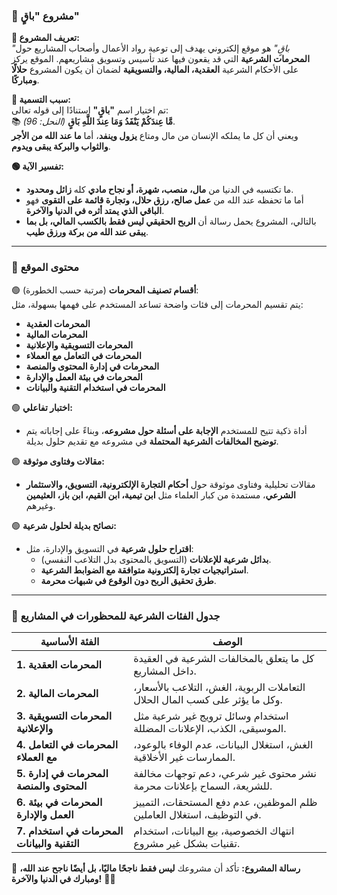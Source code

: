 ### **📌 مشروع "باقٍ"**

**🔹 تعريف المشروع:**\
*"باقٍ"* هو موقع إلكتروني يهدف إلى توعية رواد الأعمال وأصحاب المشاريع حول **المحرمات الشرعية** التي قد يقعون فيها عند تأسيس وتسويق مشاريعهم. الموقع يركز على الأحكام الشرعية **العقدية، المالية، والتسويقية** لضمان أن يكون المشروع **حلالًا ومباركًا**.

**🔹 سبب التسمية:**\
تم اختيار اسم **"باقٍ"** استنادًا إلى قوله تعالى:\
📚 **مَّا عِندَكُمْ يَنْفَدُ وَمَا عِندَ اللَّهِ بَاقٍ** *(النحل: 96)*.\
ويعني أن كل ما يملكه الإنسان من مال ومتاع **يزول وينفد**، أما **ما عند الله من الأجر والثواب والبركة يبقى ويدوم**.

**🟢 تفسير الآية:**

- ما تكتسبه في الدنيا من **مال، منصب، شهرة، أو نجاح مادي** كله **زائل ومحدود**.
- أما ما تحفظه عند الله من **عمل صالح، رزق حلال، وتجارة قائمة على التقوى** فهو **الباقي الذي يمتد أثره في الدنيا والآخرة**.
- بالتالي، المشروع يحمل رسالة أن **الربح الحقيقي ليس فقط بالكسب المالي، بل بما يبقى عند الله من بركة ورزق طيب**.

---

### **📌 محتوى الموقع**

🟢 **أقسام تصنيف المحرمات** (مرتبة حسب الخطورة):\
يتم تقسيم المحرمات إلى فئات واضحة تساعد المستخدم على فهمها بسهولة، مثل:

- **المحرمات العقدية**
- **المحرمات المالية**
- **المحرمات التسويقية والإعلانية**
- **المحرمات في التعامل مع العملاء**
- **المحرمات في إدارة المحتوى والمنصة**
- **المحرمات في بيئة العمل والإدارة**
- **المحرمات في استخدام التقنية والبيانات**

🟢 **اختبار تفاعلي:**

- أداة ذكية تتيح للمستخدم **الإجابة على أسئلة حول مشروعه**، وبناءً على إجاباته يتم **توضيح المخالفات الشرعية المحتملة** في مشروعه مع تقديم حلول بديلة.

🟢 **مقالات وفتاوى موثوقة:**

- مقالات تحليلية وفتاوى موثوقة حول **أحكام التجارة الإلكترونية، التسويق، والاستثمار الشرعي**، مستمدة من كبار العلماء مثل **ابن تيمية، ابن القيم، ابن باز، العثيمين** وغيرهم.

🟢 **نصائح بديلة لحلول شرعية:**

- **اقتراح حلول شرعية** في التسويق والإدارة، مثل:
  - **بدائل شرعية للإعلانات** (التسويق بالمحتوى بدل التلاعب النفسي).
  - **استراتيجيات تجارة إلكترونية متوافقة مع الضوابط الشرعية**.
  - **طرق تحقيق الربح دون الوقوع في شبهات محرمة**.

---

### **📌 جدول الفئات الشرعية للمحظورات في المشاريع**

| **الفئة الأساسية**                           | **الوصف**                                                                    |
| -------------------------------------------- | ---------------------------------------------------------------------------- |
| **1. المحرمات العقدية**                      | كل ما يتعلق بالمخالفات الشرعية في العقيدة داخل المشاريع.                     |
| **2. المحرمات المالية**                      | التعاملات الربوية، الغش، التلاعب بالأسعار، وكل ما يؤثر على كسب المال الحلال. |
| **3. المحرمات التسويقية والإعلانية**         | استخدام وسائل ترويج غير شرعية مثل الموسيقى، الكذب، الإعلانات المضللة.        |
| **4. المحرمات في التعامل مع العملاء**        | الغش، استغلال البيانات، عدم الوفاء بالوعود، الممارسات غير الأخلاقية.         |
| **5. المحرمات في إدارة المحتوى والمنصة**     | نشر محتوى غير شرعي، دعم توجهات مخالفة للشريعة، السماح بإعلانات محرمة.        |
| **6. المحرمات في بيئة العمل والإدارة**       | ظلم الموظفين، عدم دفع المستحقات، التمييز في التوظيف، استغلال العاملين.       |
| **7. المحرمات في استخدام التقنية والبيانات** | انتهاك الخصوصية، بيع البيانات، استخدام تقنيات بشكل غير مشروع.                |

🔹 **رسالة المشروع:** تأكد أن مشروعك **ليس فقط ناجحًا ماليًا، بل أيضًا ناجح عند الله، ومبارك في الدنيا والآخرة!** 🚀💡

